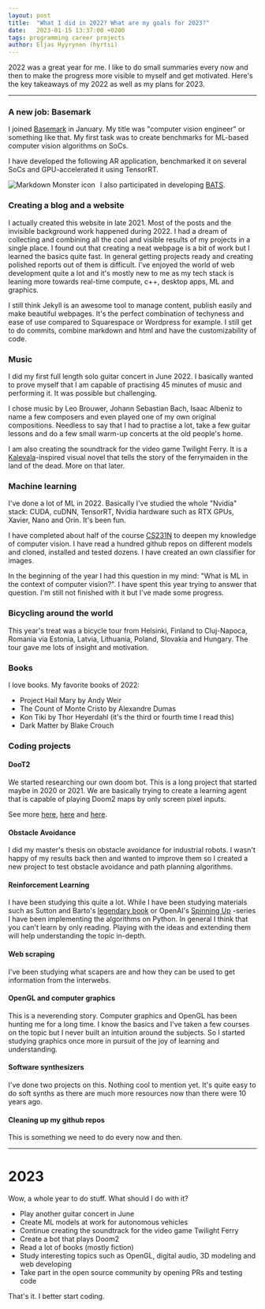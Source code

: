 ```yaml
---
layout: post
title:  "What I did in 2022? What are my goals for 2023?"
date:   2023-01-15 13:37:00 +0200
tags: programming career projects
author: Eljas Hyyrynen (hyrtsi)
---
```


2022 was a great year for me.
I like to do small summaries every now and then to make the progress more visible to myself and get motivated.
Here's the key takeaways of my 2022 as well as my plans for 2023.

---

### A new job: Basemark

I joined [Basemark](https://www.basemark.com/) in January.
My title was "computer vision engineer" or something like that.
My first task was to create benchmarks for ML-based computer vision algorithms on SoCs.

I have developed the following AR application, benchmarked it on several SoCs and GPU-accelerated it using TensorRT.

<img src="https://www.basemark.com/wp-content/uploads/2022/10/AR_Video_Lane_Vehicle_Detection_02_800x300.png"
     alt="Markdown Monster icon"
     style="float: left; margin-right: 10px;" />

I also participated in developing [BATS](https://www.basemark.com/bats/).

### Creating a blog and a website

I actually created this website in late 2021.
Most of the posts and the invisible background work happened during 2022.
I had a dream of collecting and combining all the cool and visible results of my projects in a single place.
I found out that creating a neat webpage is a bit of work but I learned the basics quite fast.
In general getting projects ready and creating polished reports out of them is difficult.
I've enjoyed the world of web development quite a lot and it's mostly new to me as my tech stack is leaning more towards real-time compute, c++, desktop apps, ML and graphics.

I still think Jekyll is an awesome tool to manage content, publish easily and make beautiful webpages.
It's the perfect combination of techyness and ease of use compared to Squarespace or Wordpress for example.
I still get to do commits, combine markdown and html and have the customizability of code.

### Music

I did my first full length solo guitar concert in June 2022.
I basically wanted to prove myself that I am capable of practising 45 minutes of music and performing it.
It was possible but challenging.

I chose music by Leo Brouwer, Johann Sebastian Bach, Isaac Albeniz to name a few composers and even played one of my own original compositions.
Needless to say that I had to practise a lot, take a few guitar lessons and do a few small warm-up concerts at the old people's home.

I am also creating the soundtrack for the video game Twilight Ferry.
It is a [Kalevala](https://en.wikipedia.org/wiki/Kalevala)-inspired visual novel that tells the story of the ferrymaiden in the land of the dead. 
More on that later.

### Machine learning

I've done a lot of ML in 2022.
Basically I've studied the whole "Nvidia" stack: CUDA, cuDNN, TensorRT, Nvidia hardware such as RTX GPUs, Xavier, Nano and Orin.
It's been fun.

I have completed about half of the course [CS231N](http://cs231n.stanford.edu/) to deepen my knowledge of computer vision. I have read a hundred github repos on different models and cloned, installed and tested dozens. I have created an own classifier for images.

In the beginning of the year I had this question in my mind: "What is ML in the context of computer vision?".
I have spent this year trying to answer that question.
I'm still not finished with it but I've made some progress.

### Bicycling around the world

This year's treat was a bicycle tour from Helsinki, Finland to Cluj-Napoca, Romania via Estonia, Latvia, Lithuania, Poland, Slovakia and Hungary.
The tour gave me lots of insight and motivation.

### Books

I love books.
My favorite books of 2022:
- Project Hail Mary by Andy Weir
- The Count of Monte Cristo by Alexandre Dumas
- Kon Tiki by Thor Heyerdahl (it's the third or fourth time I read this)
- Dark Matter by Blake Crouch


### Coding projects

#### DooT2

We started researching our own doom bot.
This is a long project that started maybe in 2020 or 2021.
We are basically trying to create a learning agent that is capable of playing Doom2 maps by only screen pixel inputs.

See more [here](https://github.com/Lehdari/DooT2), [here](https://github.com/Lehdari/GViZDoom) and [here](https://hyrtsi.github.io/2022/06/26/doom.html).

#### Obstacle Avoidance

I did my master's thesis on obstacle avoidance for industrial robots.
I wasn't happy of my results back then and wanted to improve them so I created a new project to test obstacle avoidance and path planning algorithms.

#### Reinforcement Learning

I have been studying this quite a lot.
While I have been studying materials such as Sutton and Barto's [legendary book](http://www.incompleteideas.net/book/the-book-2nd.html) or OpenAI's [Spinning Up](https://spinningup.openai.com/en/latest/) -series I have been implementing the algorithms on Python.
In general I think that you can't learn by only reading.
Playing with the ideas and extending them will help understanding the topic in-depth.

#### Web scraping

I've been studying what scapers are and how they can be used to get information from the interwebs.

#### OpenGL and computer graphics

This is a neverending story.
Computer graphics and OpenGL has been hunting me for a long time.
I know the basics and I've taken a few courses on the topic but I never built an intuition around the subjects.
So I started studying graphics once more in pursuit of the joy of learning and understanding.

#### Software synthesizers

I've done two projects on this.
Nothing cool to mention yet.
It's quite easy to do soft synths as there are much more resources now than there were 10 years ago.

#### Cleaning up my github repos

This is something we need to do every now and then.

---

# 2023

Wow, a whole year to do stuff.
What should I do with it?

- Play another guitar concert in June
- Create ML models at work for autonomous vehicles
- Continue creating the soundtrack for the video game Twilight Ferry
- Create a bot that plays Doom2
- Read a lot of books (mostly fiction)
- Study interesting topics such as OpenGL, digital audio, 3D modeling and web developing
- Take part in the open source community by opening PRs and testing code

That's it. I better start coding.